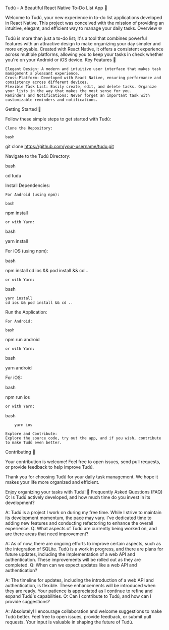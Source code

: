 Tudú - A Beautiful React Native To-Do List App 🚀

Welcome to Tudú, your new experience in to-do list applications developed in React Native. This project was conceived with the mission of providing an intuitive, elegant, and efficient way to manage your daily tasks.
Overview 🌐

Tudú is more than just a to-do list; it's a tool that combines powerful features with an attractive design to make organizing your day simpler and more enjoyable. Created with React Native, it offers a consistent experience across multiple platforms, allowing you to keep your tasks in check whether you're on your Android or iOS device.
Key Features 🎯

    Elegant Design: A modern and intuitive user interface that makes task management a pleasant experience.
    Cross-Platform: Developed with React Native, ensuring performance and consistency across different devices.
    Flexible Task List: Easily create, edit, and delete tasks. Organize your lists in the way that makes the most sense for you.
    Reminders and Notifications: Never forget an important task with customizable reminders and notifications.

Getting Started 🚀

Follow these simple steps to get started with Tudú:

    Clone the Repository:

    bash

git clone https://github.com/your-username/tudu.git

Navigate to the Tudú Directory:

bash

cd tudu

Install Dependencies:

    For Android (using npm):

    bash

npm install

    or with Yarn:

bash

yarn install

For iOS (using npm):

bash

npm install
cd ios && pod install && cd ..

    or with Yarn:

bash

    yarn install
    cd ios && pod install && cd ..

Run the Application:

    For Android:

    bash

npm run android

    or with Yarn:

bash

yarn android

For iOS:

bash

npm run ios

    or with Yarn:

bash

        yarn ios

    Explore and Contribute:
    Explore the source code, try out the app, and if you wish, contribute to make Tudú even better.

Contributing 🤝

Your contribution is welcome! Feel free to open issues, send pull requests, or provide feedback to help improve Tudú.

Thank you for choosing Tudú for your daily task management. We hope it makes your life more organized and efficient.

Enjoy organizing your tasks with Tudú! 📅
Frequently Asked Questions (FAQ)
Q: Is Tudú actively developed, and how much time do you invest in its development?

A: Tudú is a project I work on during my free time. While I strive to maintain its development momentum, the pace may vary. I've dedicated time to adding new features and conducting refactoring to enhance the overall experience.
Q: What aspects of Tudú are currently being worked on, and are there areas that need improvement?

A: As of now, there are ongoing efforts to improve certain aspects, such as the integration of SQLite. Tudú is a work in progress, and there are plans for future updates, including the implementation of a web API and authentication. These improvements will be rolled out as they are completed.
Q: When can we expect updates like a web API and authentication?

A: The timeline for updates, including the introduction of a web API and authentication, is flexible. These enhancements will be introduced when they are ready. Your patience is appreciated as I continue to refine and expand Tudú's capabilities.
Q: Can I contribute to Tudú, and how can I provide suggestions?

A: Absolutely! I encourage collaboration and welcome suggestions to make Tudú better. Feel free to open issues, provide feedback, or submit pull requests. Your input is valuable in shaping the future of Tudú.

